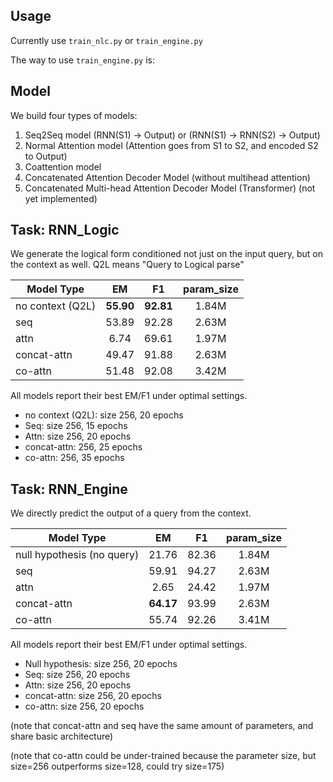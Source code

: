 ## Usage

Currently use `train_nlc.py` or `train_engine.py`

The way to use `train_engine.py` is:

## Model

We build four types of models:
1. Seq2Seq model (RNN(S1) -> Output) or (RNN(S1) -> RNN(S2) -> Output)
2. Normal Attention model (Attention goes from S1 to S2, and encoded S2 to Output)
3. Coattention model
4. Concatenated Attention Decoder Model (without multihead attention)
5. Concatenated Multi-head Attention Decoder Model (Transformer) (not yet implemented)

## Task: RNN_Logic

We generate the logical form conditioned not just on the input query, but on
the context as well. Q2L means "Query to Logical parse"

| Model Type    | EM            | F1    | param_size |
| ------------- |:-------------:| :-----:| :-----: |
| no context (Q2L) | **55.90**   |  **92.81**  | 1.84M |
| seq      |   53.89    |  92.28   | 2.63M |
| attn     |   6.74    |  69.61   | 1.97M  |
| concat-attn  |   49.47    |   91.88    | 2.63M |
| co-attn      |   51.48    |  92.08   | 3.42M |

All models report their best EM/F1 under optimal settings.

- no context (Q2L): size 256, 20 epochs
- Seq: size 256, 15 epochs
- Attn: size 256, 20 epochs
- concat-attn: 256, 25 epochs
- co-attn: 256, 35 epochs

## Task: RNN_Engine

We directly predict the output of a query from the context.


| Model Type    | EM            | F1    | param_size |
| ------------- |:-------------:| :-----:| :-----: |
| null hypothesis (no query) | 21.76   |  82.36  | 1.84M |
| seq      |   59.91    |  94.27   | 2.63M |
| attn     |   2.65    |  24.42   | 1.97M |
| concat-attn  |   **64.17**    |  93.99  | 2.63M |
| co-attn      |   55.74    |  92.26   | 3.41M |

All models report their best EM/F1 under optimal settings.

- Null hypothesis: size 256, 20 epochs
- Seq: size 256, 20 epochs
- Attn: size 256, 20 epochs
- concat-attn: size 256, 20 epochs
- co-attn: size 256, 20 epochs

(note that concat-attn and seq have the same amount of parameters, and share basic architecture)

(note that co-attn could be under-trained because the parameter size, but size=256 outperforms size=128,
could try size=175)
